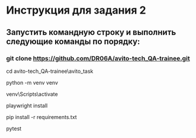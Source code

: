 # Инструкция для задания 2

## Запустить командную строку и выполнить следующие команды по порядку:
### git clone https://github.com/DR06A/avito-tech_QA-trainee.git

cd avito-tech_QA-trainee\avito_task

python -m venv venv

venv\Scripts\activate

playwright install

pip install -r requirements.txt

pytest
